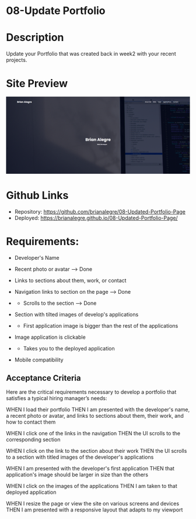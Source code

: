 # 08-Update Portfolio

# Description

Update your Portfolio that was created back in week2 with your recent projects.

# Site Preview

<p align="center">
    <img alt="Site Preview" src="./assets/images/SitePreview.png">
</p>

# Github Links

-   Repository: https://github.com/brianalegre/08-Updated-Portfolio-Page
-   Deployed: https://brianalegre.github.io/08-Updated-Portfolio-Page/

# Requirements:

-   Developer's Name
-   Recent photo or avatar --> Done
-   Links to sections about them, work, or contact

-   Navigation links to section on the page --> Done
-   -   Scrolls to the section --> Done

-   Section with tilted images of develop's applications
-   -   First application image is bigger than the rest of the applications

-   Image application is clickable
-   -   Takes you to the deployed application

-   Mobile compatibility

## Acceptance Criteria

Here are the critical requirements necessary to develop a portfolio that satisfies a typical hiring manager’s needs:

WHEN I load their portfolio
THEN I am presented with the developer's name, a recent photo or avatar, and links to sections about them, their work, and how to contact them

WHEN I click one of the links in the navigation
THEN the UI scrolls to the corresponding section

WHEN I click on the link to the section about their work
THEN the UI scrolls to a section with titled images of the developer's applications

WHEN I am presented with the developer's first application
THEN that application's image should be larger in size than the others

WHEN I click on the images of the applications
THEN I am taken to that deployed application

WHEN I resize the page or view the site on various screens and devices
THEN I am presented with a responsive layout that adapts to my viewport
